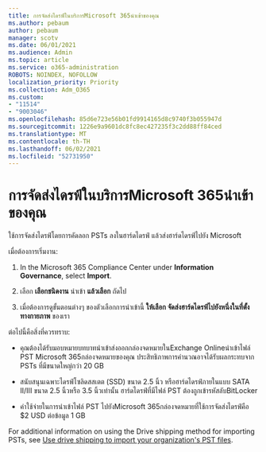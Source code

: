 ```yaml
---
title: การจัดส่งไดรฟ์ในบริการMicrosoft 365นําเข้าของคุณ
ms.author: pebaum
author: pebaum
manager: scotv
ms.date: 06/01/2021
ms.audience: Admin
ms.topic: article
ms.service: o365-administration
ROBOTS: NOINDEX, NOFOLLOW
localization_priority: Priority
ms.collection: Adm_O365
ms.custom:
- "11514"
- "9003046"
ms.openlocfilehash: 85d6e723e56b01fd9914165d8c9740f3b055947d
ms.sourcegitcommit: 1226e9a9601dc8fc8ec427235f3c2dd88ff84ced
ms.translationtype: MT
ms.contentlocale: th-TH
ms.lasthandoff: 06/02/2021
ms.locfileid: "52731950"
---
```

# <a name="drive-shipping-in-the-microsoft-365-import-service"></a>การจัดส่งไดรฟ์ในบริการMicrosoft 365นําเข้าของคุณ

ใช้การจัดส่งไดรฟ์โดยการคัดลอก PSTs ลงในฮาร์ดไดรฟ์ แล้วส่งฮาร์ดไดรฟ์ไปยัง Microsoft

เมื่อต้องการเริ่มงาน:

1. In the Microsoft 365 Compliance Center under **Information Governance**, select **Import**.

1. เลือก **เลือกชนิดงาน** นําเข้า **แล้วเลือก** ถัดไป

1. เมื่อต้องการดูขั้นตอนต่างๆ ของตัวเลือกการนําเข้านี้ **ให้เลือก จัดส่งฮาร์ดไดรฟ์ไปยังหนึ่งในที่ตั้งทางกายภาพ** ของเรา

ต่อไปนี้คือสิ่งที่ควรทราบ:

- คุณต้องได้รับมอบหมายบทบาทนําเข้าส่งออกกล่องจดหมายในExchange Onlineนําเข้าไฟล์ PST Microsoft 365กล่องจดหมายของคุณ
ประสิทธิภาพการคํานวณอาจได้รับผลกระทบจาก PSTs ที่มีขนาดใหญ่กว่า 20 GB

- สนับสนุนเฉพาะไดรฟ์โซลิดสสเตต (SSD) ขนาด 2.5 นิ้ว หรือฮาร์ดไดรฟ์ภายในแบบ SATA II/III ขนาด 2.5 นิ้วหรือ 3.5 นิ้วเท่านั้น
ฮาร์ดไดรฟ์ที่มีไฟล์ PST ต้องถูกเข้ารหัสลับBitLocker

- ค่าใช้จ่ายในการนําเข้าไฟล์ PST ไปยังMicrosoft 365กล่องจดหมายที่ใช้การจัดส่งไดรฟ์คือ $2 USD ต่อข้อมูล 1 GB

For additional information on using the Drive shipping method for importing PSTs, see [Use drive shipping to import your organization's PST files](/microsoft-365/compliance/use-drive-shipping-to-import-pst-files-to-office-365).